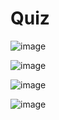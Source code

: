 # Quiz

![image](https://github.com/Tan12d/PWC_Programming_Fundamentals-Java/assets/100254217/1d08ebcb-bb39-4f77-8527-ce51d2000583)

![image](https://github.com/Tan12d/PWC_Programming_Fundamentals-Java/assets/100254217/f398a1c5-a79d-4272-bcb9-dcd0b39f2854)

![image](https://github.com/Tan12d/PWC_Programming_Fundamentals-Java/assets/100254217/f837e7b3-d9cb-4ee8-8d0c-9cdfe4eb99e7)

![image](https://github.com/Tan12d/PWC_Programming_Fundamentals-Java/assets/100254217/6c5df6ce-39fe-4425-9cbc-f9d7e0aa36e7)
